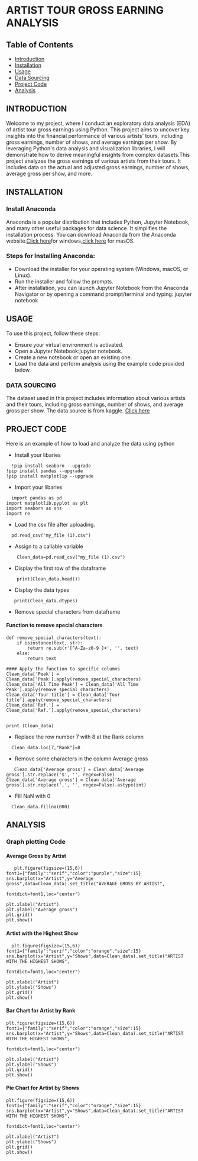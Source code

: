 # ARTIST TOUR GROSS EARNING ANALYSIS

## Table of Contents

- [Introduction](#introduction)
- [Installation](#installation)
- [Usage](#usage)
- [Data Sourcing](#data-sourcing)
- [Project Code](#project-code)
- [Analysis](#analysis)

## INTRODUCTION
Welcome to my project, where I conduct an exploratory data analysis (EDA) of artist tour gross earnings using Python. This project aims to uncover key insights into the financial performance of various artists' tours, including gross earnings, number of shows, and average earnings per show. By leveraging Python's data analysis and visualization libraries, I will demonstrate how to derive meaningful insights from complex datasets.This project analyzes the gross earnings of various artists from their tours. It includes data on the actual and adjusted gross earnings, number of shows, average gross per show, and more.

## INSTALLATION
### Install Anaconda
Anaconda is a popular distribution that includes Python, Jupyter Notebook, and many other useful packages for data science. It simplifies the installation process. You can download Anaconda from the Anaconda website.[Click here](https://docs.anaconda.com/anaconda/install/windows/)for windows,[click here](https://docs.anaconda.com/anaconda/install/mac-os/) for masOS.

### Steps for Installing Anaconda:
- Download the installer for your operating system (Windows, macOS, or Linux).
- Run the installer and follow the prompts.
- After installation, you can launch Jupyter Notebook from the Anaconda Navigator or by opening a command prompt/terminal and typing:
jupyter notebook

## USAGE
To use this project, follow these steps:
- Ensure your virtual environment is activated.
- Open a Jupyter Notebook:jupyter notebook.
- Create a new notebook or open an existing one.
- Load the data and perform analysis using the example code provided below.

### DATA SOURCING
The dataset used in this project includes information about various artists and their tours, including gross earnings, number of shows, and average gross per show. The data source is from kaggle. [Click here](https://www.kaggle.com/datasets/amruthayenikonda/dirty-dataset-to-practice-data-cleaning)

## PROJECT CODE
Here is an example of how to load and analyze the data using python
- Install your libaries
```
  !pip install seaborn --upgrade
!pip install pandas --upgrade
!pip install matplotlip --upgrade
``` 
- Import your libaries
```
  import pandas as pd
import matplotlib.pyplot as plt
import seaborn as sns
import re
```
- Load the csv file after uploading.
```
  pd.read_csv("my_file (1).csv")
```
 - Assign to a callable variable
```
    Clean_data=pd.read_csv("my_file (1).csv")
```
 - Display the first row of the dataframe
```
    print(Clean_data.head())
```
 - Display the data types
```
   print(Clean_data.dtypes)
```
 - Remove special characters from dataframe
#### Function to remove special characters
```
def remove_special_characters(text):
    if isinstance(text, str):
        return re.sub(r'[^A-Za-z0-9 ]+', '', text)
    else:
        return text

#### Apply the function to specific columns
Clean_data['Peak'] = Clean_data['Peak'].apply(remove_special_characters)
Clean_data['All Time Peak'] = Clean_data['All Time Peak'].apply(remove_special_characters)
Clean_data['Tour title'] = Clean_data['Tour title'].apply(remove_special_characters)
Clean_data['Ref.'] = Clean_data['Ref.'].apply(remove_special_characters)


print (Clean_data)
```

- Replace the row number 7 with 8 at the Rank column
```
  Clean_data.loc[7,"Rank"]=8
```
  
 - Remove some characters in the column Average gross
```
   Clean_data['Average gross'] = Clean_data['Average gross'].str.replace('$', '', regex=False)
Clean_data['Average gross'] = Clean_data['Average gross'].str.replace(',', '', regex=False).astype(int)
```

- Fill NaN with 0
```
  Clean_data.fillna(000)
```
  
## ANALYSIS
   ### Graph plotting Code
   #### Average Gross by Artist
```   
   plt.figure(figsize=(15,6))
font1={"family":"serif","color":"purple","size":15}
sns.barplot(x="Artist",y="Average gross",data=Clean_data).set_title("AVERAGE GROSS BY ARTIST",
                                                       fontdict=font1,loc="center")
        
plt.xlabel("Artist")
plt.ylabel("Average gross")
plt.grid()
plt.show()
```
  #### Artist with the Highest Show
```
  plt.figure(figsize=(15,6))
font1={"family":"serif","color":"orange","size":15}
sns.barplot(x="Artist",y="Shows",data=Clean_data).set_title("ARTIST WITH THE HIGHEST SHOWS",
                                                       fontdict=font1,loc="center")
        
plt.xlabel("Artist")
plt.ylabel("Shows")
plt.grid()
plt.show()
```

#### Bar Chart for Artist by Rank
```
plt.figure(figsize=(15,6))
font1={"family":"serif","color":"orange","size":15}
sns.barplot(x="Artist",y="Shows",data=Clean_data).set_title("ARTIST WITH THE HIGHEST SHOWS",
                                                       fontdict=font1,loc="center")
        
plt.xlabel("Artist")
plt.ylabel("Shows")
plt.grid()
plt.show()
```

#### Pie Chart for Artist by Shows
```
plt.figure(figsize=(15,6))
font1={"family":"serif","color":"orange","size":15}
sns.barplot(x="Artist",y="Shows",data=Clean_data).set_title("ARTIST WITH THE HIGHEST SHOWS",
                                                       fontdict=font1,loc="center")
        
plt.xlabel("Artist")
plt.ylabel("Shows")
plt.grid()
plt.show()
```

